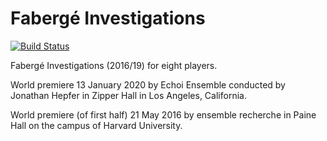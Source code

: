 Fabergé Investigations
======================

[![Build Status](
    https://api.travis-ci.org/trevorbaca/faberge.svg)](
    https://api.travis-ci.org/trevorbaca/faberge)
<!---
[![Code style: black](
    https://img.shields.io/badge/code%20style-black-000000.svg)](
    https://github.com/ambv/black)
-->

Fabergé Investigations (2016/19) for eight players.

World premiere 13 January 2020 by Echoi Ensemble conducted by Jonathan Hepfer in Zipper
Hall in Los Angeles, California.

World premiere (of first half) 21 May 2016 by ensemble recherche in Paine Hall on the
campus of Harvard University.
